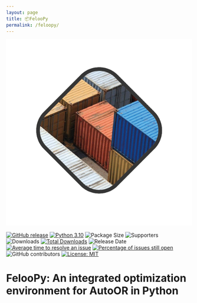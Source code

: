 ```yaml
---
layout: page
title: 📦FelooPy
permalink: /feloopy/
---
```


<p align="center">
  <img title="FelooPy Library in Python" alt="FelooPy Library in Python" src="/images/feloopy.gif">
</p>

[![GitHub release](https://img.shields.io/badge/version-0.2.3-orange.svg)](https://github.com/ktafakkori/feloopy/releases)
[![Python 3.10](https://img.shields.io/badge/python-3.10-blue.svg)](https://www.python.org/downloads/release/python-310/)
![Package Size](https://img.shields.io/github/languages/code-size/ktafakkori/feloopy)
![Supporters](https://img.shields.io/github/stars/ktafakkori/feloopy)
![Downloads](https://img.shields.io/pypi/dm/feloopy.svg)
[![Total Downloads](https://static.pepy.tech/personalized-badge/feloopy?period=total&units=international_system&left_color=grey&right_color=blue&left_text=downloads)](https://pepy.tech/project/feloopy)
![Release Date](https://img.shields.io/github/release-date/ktafakkori/feloopy.svg)
[![Average time to resolve an issue](http://isitmaintained.com/badge/resolution/ktafakkori/feloopy.svg)](http://isitmaintained.com/project/ktafakkori/feloopy "Average time to resolve an issue")
[![Percentage of issues still open](http://isitmaintained.com/badge/open/ktafakkori/feloopy.svg)](http://isitmaintained.com/project/ktafakkori/feloopy "Percentage of issues still open")
![GitHub contributors](https://img.shields.io/github/contributors/ktafakkori/feloopy.svg)
[![License: MIT](https://img.shields.io/badge/license-MIT-blue.svg)](https://opensource.org/licenses/MIT)

# FelooPy: An integrated optimization environment for AutoOR in Python

<!--#comment
<div class="feloopy-options">

  <div class="feloopy-option">
    <h3>Free</h3>
    <ul>
      <li>Feature 1</li>
      <li>Feature 2</li>
  
    </ul>
    <a href="" class="btn">Select</a>
  </div>

  <div class="feloopy-option">
    <h3>Extensions</h3>
    <ul>
      <li>Feature 1</li>
      <li>Feature 2</li>

    </ul>
    <a href="" class="btn">Select</a>
  </div>

  <div class="feloopy-option">
    <h3>Premium</h3>
    <ul>
      <li>Feature 1</li>
      <li>Feature 2</li>

    </ul>
    <a href="" class="btn">Select</a>
  </div>
</div> 
#-->